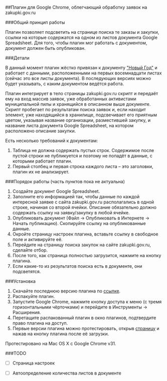 ##Плагин для Google Chrome, облегчающий обработку заявок на zakupki.gov.ru

###Общий принцип работы

Плагин позволяет подсветить на странице поиска те заказы и закупки, ссылки на которые содержатся на одном из листов документа Google Spreadsheet. Для того, чтобы плагин мог работать с документом, документ должен быть опубликован.

###Детали

В данный момент плагин жёстко привязан к документу ["Новый Год"](https://docs.google.com/spreadsheet/ccc?key=0Ar0A-n08O083dDA0UjhYSDJzYUxxcFNvRjQxclJOQkE&usp=drive_web#gid=14) и работает с данными, расположенными на первых восемнадцати листах (сейчас это все листы документа). В последующих версиях можно будет указывать, с каким документом ведётся работа.

Плагин интегрирует в тело страницы zakupki.gov.ru скрипт и передаёт ему на вход массив заявок, уже обработанных активистами муниципальной пилы и хранящийся в описанном выше документе. Скрипт пробегает по результатам поиска заявок и, если находит элемент, уже находящийся в хранилище, подсвечивает его приятным цветом, указывая название организации, разместившей закупку, и название листа документа Google Spreadsheet, на котором расположено описание закупки.

Есть несколько требований к документам:

1. Таблица не должна содержать пустых строк. Содержимое после пустой строки не публикуется и поэтому не попадёт в данные, с которыми работает плагин.
2. Первый столбец и первая строка каждого листа – это заголовки, плагин их не анализирует.

###Порядок работы
(часть пунктов пока не актуальна)

1. Создайте документ Google Spreadsheet.
2. Заполните его информацией так, чтобы данные по каждой интересной заявке с сайта zakupki.gov.ru располагались в одной строке, начиная со второй ячейки. Описание обязательно должно содержать ссылку на заявку/закупку в любой ячейке.
3. Опубликовать документ (Файл -> Опубликовать в Интернете -> Начать публикацию). Скопируйте ссылку на опубликованные данные.
4. Окройте страницу настроек плагина, вставьте ссылку в свободное поле и активируйте её.
3. Перейдите на страницу поиска закупок на сайте zakupki.gov.ru, сделайте отбор.
4. После того, как страница полностью загрузится, нажмите на кнопку плагина.
5. Если какие-то из результатов поиска есть в документе, они подсветятся.

###Установка

1. Скачайте последнюю версию плагина по [ссылке](http://yadi.sk/d/awc9bUI-EpeyZ).
2. Распакуйте плагин.
3. Запустите Google Chrome, нажмите кнопку доступа к меню (с тремя горизонтальными чёрточками) и перейдите в Инструменты -> Расширения.
4. Перетащите распакованный плагин в окно плагинов, подтвердите право плагина на доступ.
5. Первые версии плагина можно протестировать, открыв [страницу](http://zakupki.gov.ru/epz/main/public/extendedsearch/search.html?_aTypes=on&_aTypes=on&_aTypes=on&searchPlace=EVERYWHERE&searchType=STANDARD&_purchaseMethodList=on&_purchaseMethodList=on&_purchaseMethodList=on&_purchaseMethodList=on&_purchaseMethodList=on&_purchaseMethodList=on&_purchaseMethodList=on&_purchaseMethodList=on&orderPriceCurrencyId=-1&customer.title=%D0%9C%D0%B5%D1%81%D1%82%D0%BD%D0%B0%D1%8F+%D0%90%D0%B4%D0%BC%D0%B8%D0%BD%D0%B8%D1%81%D1%82%D1%80%D0%B0%D1%86%D0%B8%D1%8F+%D0%BC%D1%83%D0%BD%D0%B8%D1%86%D0%B8%D0%BF%D0%B0%D0%BB%D1%8C%D0%BD%D0%BE%D0%B3%D0%BE+%D0%BE%D0%B1%D1%80%D0%B0%D0%B7%D0%BE%D0%B2%D0%B0%D0%BD%D0%B8%D1%8F+%D0%9C%D1%83%D0%BD%D0%B8%D1%86%D0%B8%D0%BF%D0%B0%D0%BB%D1%8C%D0%BD%D1%8B%D0%B9+%D0%BE%D0%BA%D1%80%D1%83%D0%B3+%D0%A1%D0%BE%D1%81%D0%BD%D0%BE%D0%B2%D1%81%D0%BA%D0%BE%D0%B5&customer.code=01723000008&customer.fz94id=700768&_custLev=on&_custLev=on&_custLev=on&_custLev=on&_okdpWithSubElements=on&orderStages=AF&_orderStages=on&orderStages=CA&_orderStages=on&orderStages=PC&_orderStages=on&orderStages=PA&_orderStages=on&_jointPurchase=on&_byRepresentativeCreated=on&_okvedWithSubElements=on&selectedMatchingWordPlace223=NOTICE_AND_DOCS&_headAgencyWithSubElements=on&smallBusinessSubject=I&rnpData=I&executionRequirement=I&penalSystemAdvantage=I&disabilityOrganizationsAdvantage=I&russianGoodsPreferences=I&contractPriceCurrencyId=-1&_nonBudgetType=on&_nonBudgetType=on&_nonBudgetType=on&_nonBudgetType=on&_nonBudgetType=on&_nonBudgetType=on&_nonBudgetType=on&_nonBudgetType=on&_contractStatuses=on&_contractStatuses=on&_contractStatuses=on&_searchInCommitedComplaints=on&_inspectionIsPrescriptionIssued=on&matchingWordPlace94=NOTIFICATIONS&_matchingWordPlace94=on&_matchingWordPlace94=on&_matchingWordPlace94=on&_matchingWordPlace94=on&morphology=false&strictEqual=false) и нажав на кнопку плагина после её загрузки.

Протестировано на Mac OS X c Google Chrome v31.

###TODO
- [ ] Страница настроек
- [ ] Автоопределение количества листов в документе



